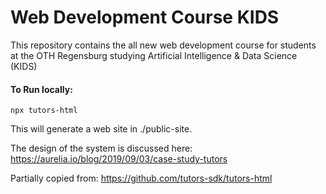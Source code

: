 # Web Development Course KIDS #

This repository contains the all new web development course for students at the OTH Regensburg studying Artificial Intelligence & Data Science (KIDS)





#### To Run locally:

    npx tutors-html

This will generate a web site in ./public-site.


The design of the system is discussed here:
https://aurelia.io/blog/2019/09/03/case-study-tutors

Partially copied from: https://github.com/tutors-sdk/tutors-html 
